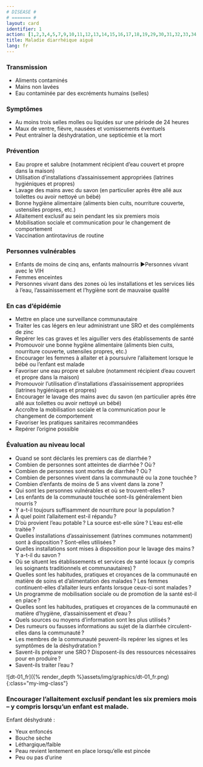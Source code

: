 ```yaml
---
# DISEASE #
# ======= #
layout: card
identifier: 1
action: [1,2,3,4,5,7,9,10,11,12,13,14,15,16,17,18,19,29,30,31,32,33,34,39,43]
title: Maladie diarrhéique aiguë
lang: fr
---
```


### Transmission

- Aliments contaminés 
- Mains non lavées 
- Eau contaminée par des excréments humains (selles) 

### Symptômes
- Au moins trois selles molles ou liquides sur une période de 24 heures 
- Maux de ventre, fièvre, nausées et vomissements éventuels 
- Peut entraîner la déshydratation, une septicémie et la mort

### Prévention

- Eau propre et salubre (notamment récipient d’eau couvert et propre dans la maison)
- Utilisation d’installations d’assainissement appropriées (latrines hygiéniques et propres)
-	Lavage des mains avec du savon (en particulier après être allé aux toilettes ou avoir nettoyé un bébé)
- Bonne hygiène alimentaire (aliments bien cuits, nourriture couverte, ustensiles propres, etc.)
- Allaitement exclusif au sein pendant les six premiers mois
-	Mobilisation sociale et communication pour le changement de comportement
-	Vaccination antirotavirus de routine

### Personnes vulnérables

- Enfants de moins de cinq ans, enfants malnourris ►Personnes vivant avec le VIH 
- Femmes enceintes 
- Personnes vivant dans des zones où les installations et les services liés à l’eau, l’assainissement et l’hygiène sont de mauvaise qualité 

### En cas d’épidémie

- Mettre en place une surveillance communautaire
-	Traiter les cas légers en leur administrant une SRO et des compléments de zinc
-	Repérer les cas graves et les aiguiller vers des établissements de santé
-	Promouvoir une bonne hygiène alimentaire (aliments bien cuits, nourriture couverte, ustensiles propres, etc.)
-	Encourager les femmes à allaiter et à poursuivre l’allaitement lorsque le bébé ou l’enfant est malade
- Favoriser une eau propre et salubre (notamment récipient d’eau couvert et propre dans la maison)
- Promouvoir l’utilisation d’installations d’assainissement appropriées (latrines hygiéniques et propres)
-	Encourager le lavage des mains avec du savon (en particulier après être allé aux toilettes ou avoir nettoyé un bébé)
- Accroître la mobilisation sociale et la communication pour le changement de comportement
-	Favoriser les pratiques sanitaires recommandées
- Repérer l’origine possible

### Évaluation au niveau local

- Quand se sont déclarés les premiers cas de diarrhée ? 
- Combien de personnes sont atteintes de diarrhée ? Où ? 
-	Combien de personnes sont mortes de diarrhée ? Où ? 
- Combien de personnes vivent dans la communauté ou la zone touchée ?
-	Combien d’enfants de moins de 5 ans vivent dans la zone ? 
- Qui sont les personnes vulnérables et où se trouvent-elles ? 
- Les enfants de la communauté touchée sont-ils généralement bien nourris ? 
- Y a-t-il toujours suffisamment de nourriture pour la population ? 
- À quel point l’allaitement est-il répandu ? 
- D’où provient l’eau potable ? La source est-elle sûre ? L’eau est-elle traitée ? 
-	Quelles installations d’assainissement (latrines communes notamment) sont à disposition ? Sont-elles utilisées ? 
-	Quelles installations sont mises à disposition pour le lavage des mains ? Y a-t-il du savon ? 
- Où se situent les établissements et services de santé locaux (y compris les soignants traditionnels et communautaires) ? 
- Quelles sont les habitudes, pratiques et croyances de la communauté en matière de soins et d’alimentation des malades ? Les femmes continuent-elles d’allaiter leurs enfants lorsque ceux-ci sont malades ? 
- Un programme de mobilisation sociale ou de promotion de la santé est-il en place ? 
- Quelles sont les habitudes, pratiques et croyances de la communauté en matière d’hygiène, d’assainissement et d’eau ?
- Quels sources ou moyens d’information sont les plus utilisés ?
- Des rumeurs ou fausses informations au sujet de la diarrhée circulent-elles dans la communauté ?
-	Les membres de la communauté peuvent-ils repérer les signes et les symptômes de la déshydratation ?
-	Savent-ils préparer une SRO ? Disposent-ils des ressources nécessaires pour en produire ?
-	Savent-ils traiter l’eau ?

![dt-01_fr]({% render_depth %}assets/img/graphics/dt-01_fr.png){:class="my-img-class"}
### Encourager l’allaitement exclusif pendant les six premiers mois – y compris lorsqu’un enfant est malade. 
Enfant déshydraté : 
- Yeux enfoncés
- Bouche sèche
- Léthargique/faible
- Peau revient lentement en place lorsqu’elle est pincée 
- Peu ou pas d’urine
